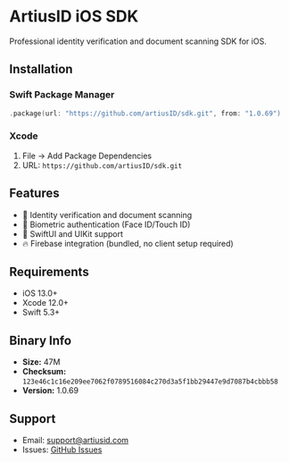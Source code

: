 # ArtiusID iOS SDK

Professional identity verification and document scanning SDK for iOS.

## Installation

### Swift Package Manager
```swift
.package(url: "https://github.com/artiusID/sdk.git", from: "1.0.69")
```

### Xcode
1. File → Add Package Dependencies
2. URL: `https://github.com/artiusID/sdk.git`

## Features

- 📱 Identity verification and document scanning
- 🔐 Biometric authentication (Face ID/Touch ID)
- 🎨 SwiftUI and UIKit support
- 🔥 Firebase integration (bundled, no client setup required)

## Requirements

- iOS 13.0+
- Xcode 12.0+
- Swift 5.3+

## Binary Info

- **Size:**  47M
- **Checksum:** `123e46c1c16e209ee7062f0789516084c270d3a5f1bb29447e9d7087b4cbbb58`
- **Version:** 1.0.69

## Support

- Email: support@artiusid.com
- Issues: [GitHub Issues](https://github.com/artiusID/sdk/issues)
